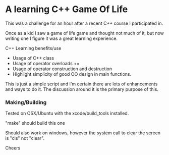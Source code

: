 A learning C++ Game Of Life
===========================

This was a challenge for an hour after a recent C++ course I participated in.

Once as a kid I saw a game of life game and thought not much of it, but now writing one I figure it was a great learning experience.

C++ Learning benefits/use

* Usage of C++ class
* Usage of operator overloads +=
* Usage of operator construction and destruction
* Highlight simplicity of good OO design in main functions.

This is just a simple script and I'm certain there are lots of enhancements and ways to do it. The discussion around it is the primary purpose of this.

### Making/Building

Tested on OSX/Ubuntu with the xcode/build_tools installed.

"make" should build this one

Should also work on windows, however the system call to clear the screen is "cls" not "clear".

Cheers

